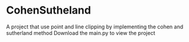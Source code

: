 # CohenSutheland
A project that use point and line clipping by implementing the cohen and sutherland method
Download the main.py to view the project
